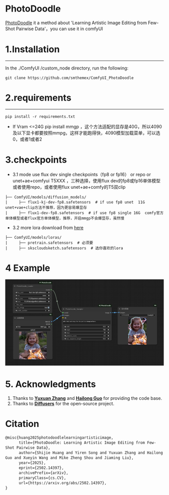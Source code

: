 # PhotoDoodle
[PhotoDoodle](https://github.com/showlab/PhotoDoodle) it a method about 'Learning Artistic Image Editing from Few-Shot Pairwise Data'，you can use it in comfyUI

# 1.Installation  
-----
  In the ./ComfyUI /custom_node directory, run the following:   
```
git clone https://github.com/smthemex/ComfyUI_PhotoDoodle
```
# 2.requirements  
----
```
pip install -r requirements.txt
```
* If Vram <=24G  pip install mmgp ，这个方法适配的显存是40G，所以4090及以下显卡都要按照mmpg，这样才能跑得快，4090模型加载菜单，可以选0，或者1或者2

# 3.checkpoints 
* 3.1 mode use flux dev single checkpoints（fp8 or fp16） or repo or unet+ae+comfyui T5XXX ，三种选择，使用flux dev的fp8或fp16单体模型 或者使用repo，或者使用flux unet+ae+comfy的T5双clip
```
├── ComfyUI/models/diffusion_models/
|     ├── flux1-kj-dev-fp8.safetensors  # if use fp8 unet  11G  unet+vae+clip方法不推荐，因为更容易爆显存
|     ├── flux1-dev-fp8.safetensors  # if use fp8 single 16G  comfy官方单体模型或者flux官方单体模型，推荐，开启mmgp不会爆显存，虽然慢
```
* 3.2 more lora download from [here](https://huggingface.co/nicolaus-huang/PhotoDoodle/tree/main)
```
├── ComfyUI/models/loras/
|     ├── pretrain.safetensors  # 必须要
|     ├── skscloudsketch.safetensors  # 选你喜欢的lora
```

# 4 Example
![](https://github.com/smthemex/ComfyUI_PhotoDoodle/blob/main/assets/example.png)


# 5. Acknowledgments  

1. Thanks to **[Yuxuan Zhang](https://xiaojiu-z.github.io/YuxuanZhang.github.io/)** and **[Hailong Guo](mailto:guohailong@bupt.edu.cn)** for providing the code base.  
2. Thanks to **[Diffusers](https://github.com/huggingface/diffusers)** for the open-source project.

# Citation
```
@misc{huang2025photodoodlelearningartisticimage,
      title={PhotoDoodle: Learning Artistic Image Editing from Few-Shot Pairwise Data}, 
      author={Shijie Huang and Yiren Song and Yuxuan Zhang and Hailong Guo and Xueyin Wang and Mike Zheng Shou and Jiaming Liu},
      year={2025},
      eprint={2502.14397},
      archivePrefix={arXiv},
      primaryClass={cs.CV},
      url={https://arxiv.org/abs/2502.14397}, 
}
```
